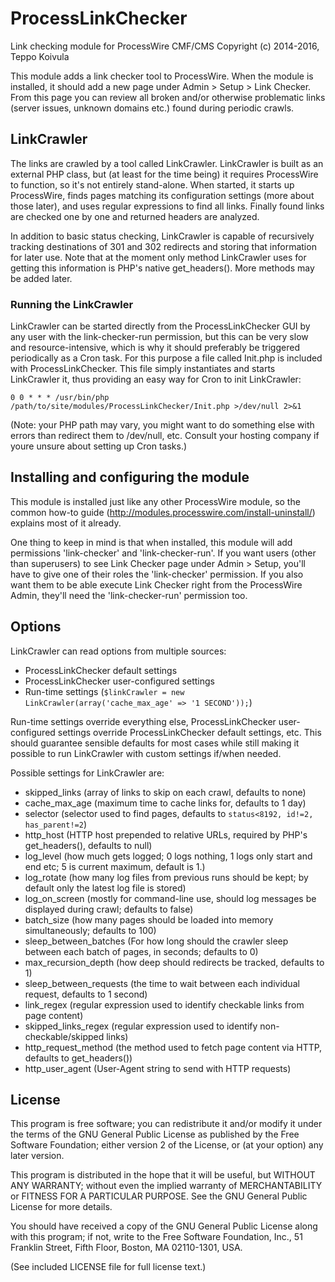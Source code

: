 ProcessLinkChecker
==================

Link checking module for ProcessWire CMF/CMS
Copyright (c) 2014-2016, Teppo Koivula

This module adds a link checker tool to ProcessWire. When the module is installed, it should add a new page under Admin > Setup > Link Checker. From this page you can review all broken and/or otherwise problematic links (server issues, unknown domains etc.) found during periodic crawls.

## LinkCrawler

The links are crawled by a tool called LinkCrawler. LinkCrawler is built as an external PHP class, but (at least for the time being) it requires ProcessWire to function, so it's not entirely stand-alone. When started, it starts up ProcessWire, finds pages matching its configuration settings (more about those later), and uses regular expressions to find all links. Finally found links are checked one by one and returned headers are analyzed.

In addition to basic status checking, LinkCrawler is capable of recursively tracking destinations of 301 and 302 redirects and storing that information for later use. Note that at the moment only method LinkCrawler uses for getting this information is PHP's native get_headers(). More methods may be added later.

### Running the LinkCrawler

LinkCrawler can be started directly from the ProcessLinkChecker GUI by any user with the link-checker-run permission, but this can be very slow and resource-intensive, which is why it should preferably be triggered periodically as a Cron task. For this purpose a file called Init.php is included with ProcessLinkChecker. This file simply instantiates and starts LinkCrawler it, thus providing an easy way for Cron to init LinkCrawler:

`0 0 * * * /usr/bin/php /path/to/site/modules/ProcessLinkChecker/Init.php >/dev/null 2>&1`

(Note: your PHP path may vary, you might want to do something else with errors than redirect them to /dev/null, etc. Consult your hosting company if youre unsure about setting up Cron tasks.)

## Installing and configuring the module

This module is installed just like any other ProcessWire module, so the common how-to guide (http://modules.processwire.com/install-uninstall/) explains most of it already.

One thing to keep in mind is that when installed, this module will add permissions 'link-checker' and 'link-checker-run'. If you want users (other than superusers) to see Link Checker page under Admin > Setup, you'll have to give one of their roles the 'link-checker' permission. If you also want them to be able execute Link Checker right from the ProcessWire Admin, they'll need the 'link-checker-run' permission too.

## Options

LinkCrawler can read options from multiple sources:

* ProcessLinkChecker default settings
* ProcessLinkChecker user-configured settings
* Run-time settings (`$linkCrawler = new LinkCrawler(array('cache_max_age' => '1 SECOND'));`)

Run-time settings override everything else, ProcessLinkChecker user-configured settings override ProcessLinkChecker default settings, etc. This should guarantee sensible defaults for most cases while still making it possible to run LinkCrawler with custom settings if/when needed.

Possible settings for LinkCrawler are:

* skipped_links (array of links to skip on each crawl, defaults to none)
* cache_max_age (maximum time to cache links for, defaults to 1 day)
* selector (selector used to find pages, defaults to `status<8192, id!=2, has_parent!=2`)
* http_host (HTTP host prepended to relative URLs, required by PHP's get_headers(), defaults to null)
* log_level (how much gets logged; 0 logs nothing, 1 logs only start and end etc; 5 is current maximum, default is 1.)
* log_rotate (how many log files from previous runs should be kept; by default only the latest log file is stored)
* log_on_screen (mostly for command-line use, should log messages be displayed during crawl; defaults to false)
* batch_size (how many pages should be loaded into memory simultaneously; defaults to 100)
* sleep_between_batches (For how long should the crawler sleep between each batch of pages, in seconds; defaults to 0)
* max_recursion_depth (how deep should redirects be tracked, defaults to 1)
* sleep_between_requests (the time to wait between each individual request, defaults to 1 second)
* link_regex (regular expression used to identify checkable links from page content)
* skipped_links_regex (regular expression used to identify non-checkable/skipped links)
* http_request_method (the method used to fetch page content via HTTP, defaults to get_headers())
* http_user_agent (User-Agent string to send with HTTP requests)

## License

This program is free software; you can redistribute it and/or modify it under the terms of the GNU General Public License as published by the Free Software Foundation; either version 2 of the License, or (at your option) any later version.

This program is distributed in the hope that it will be useful, but WITHOUT ANY WARRANTY; without even the implied warranty of MERCHANTABILITY or FITNESS FOR A PARTICULAR PURPOSE. See the GNU General Public License for more details.

You should have received a copy of the GNU General Public License along with this program; if not, write to the Free Software Foundation, Inc., 51 Franklin Street, Fifth Floor, Boston, MA 02110-1301, USA.

(See included LICENSE file for full license text.)

